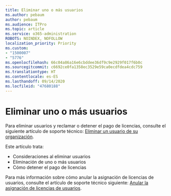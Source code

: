 ```yaml
---
title: Eliminar uno o más usuarios
ms.author: pebaum
author: pebaum
ms.audience: ITPro
ms.topic: article
ms.service: o365-administration
ROBOTS: NOINDEX, NOFOLLOW
localization_priority: Priority
ms.custom:
- "1500007"
- "5776"
ms.openlocfilehash: 66c04a86a16e6cbddee36df9c9e2929f017f6b0c
ms.sourcegitcommit: c6692ce0fa1358ec3529e59ca0ecdfdea4cdc759
ms.translationtype: HT
ms.contentlocale: es-ES
ms.lasthandoff: 09/14/2020
ms.locfileid: "47680188"
---
```

# <a name="delete-one-or-more-users"></a>Eliminar uno o más usuarios

Para eliminar usuarios y reclamar o detener el pago de licencias, consulte el siguiente artículo de soporte técnico: [Eliminar un usuario de su organización](https://docs.microsoft.com/microsoft-365/admin/add-users/delete-a-user?view=o365-worldwide).

Este artículo trata:

- Consideraciones al eliminar usuarios
- Eliminación de uno o más usuarios
- Cómo detener el pago de licencias

Para más información sobre cómo anular la asignación de licencias de usuarios, consulte el artículo de soporte técnico siguiente: [Anular la asignación de licencias de usuarios](https://docs.microsoft.com/microsoft-365/admin/manage/remove-licenses-from-users?view=o365-worldwide).